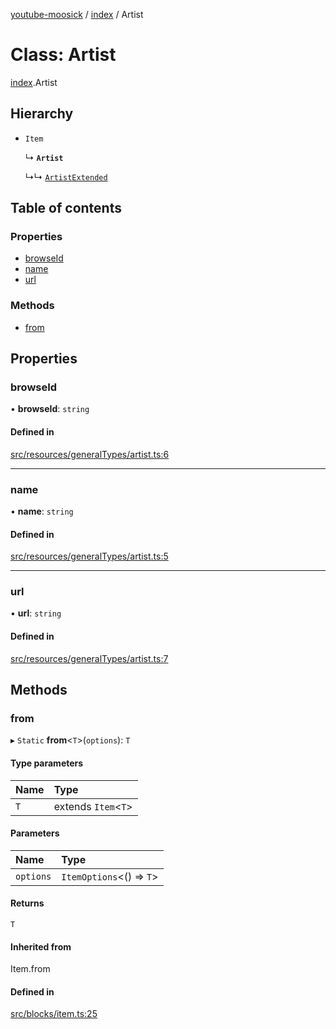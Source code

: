 [youtube-moosick](../README.md) / [index](../modules/index.md) / Artist

# Class: Artist

[index](../modules/index.md).Artist

## Hierarchy

- `Item`

  ↳ **`Artist`**

  ↳↳ [`ArtistExtended`](index.ArtistExtended.md)

## Table of contents

### Properties

- [browseId](index.Artist.md#browseid)
- [name](index.Artist.md#name)
- [url](index.Artist.md#url)

### Methods

- [from](index.Artist.md#from)

## Properties

### browseId

• **browseId**: `string`

#### Defined in

[src/resources/generalTypes/artist.ts:6](https://github.com/EvasiveXkiller/youtube-moosick/blob/1fd45d4/src/resources/generalTypes/artist.ts#L6)

___

### name

• **name**: `string`

#### Defined in

[src/resources/generalTypes/artist.ts:5](https://github.com/EvasiveXkiller/youtube-moosick/blob/1fd45d4/src/resources/generalTypes/artist.ts#L5)

___

### url

• **url**: `string`

#### Defined in

[src/resources/generalTypes/artist.ts:7](https://github.com/EvasiveXkiller/youtube-moosick/blob/1fd45d4/src/resources/generalTypes/artist.ts#L7)

## Methods

### from

▸ `Static` **from**<`T`\>(`options`): `T`

#### Type parameters

| Name | Type |
| :------ | :------ |
| `T` | extends `Item`<`T`\> |

#### Parameters

| Name | Type |
| :------ | :------ |
| `options` | `ItemOptions`<() => `T`\> |

#### Returns

`T`

#### Inherited from

Item.from

#### Defined in

[src/blocks/item.ts:25](https://github.com/EvasiveXkiller/youtube-moosick/blob/1fd45d4/src/blocks/item.ts#L25)
